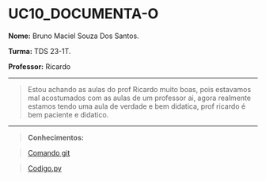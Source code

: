 # UC10_DOCUMENTA-O

**Nome:** Bruno Maciel Souza Dos Santos.

**Turma:** TDS 23-1T.

**Professor:** Ricardo

---
> Estou achando as aulas do prof Ricardo muito boas, pois estavamos mal acostumados com as aulas de um professor ai, agora realmente estamos tendo uma aula de verdade e bem didatica, prof ricardo é bem paciente e didatico.
---

> **Conhecimentos:**


> [Comando git](https://github.com/bmS0621/UC10_DOCUMENTA-O/blob/main/GitComandos.md)


> [Codigo.py](https://github.com/bmS0621/UC10_DOCUMENTA-O/blob/main/Comandos.md)
